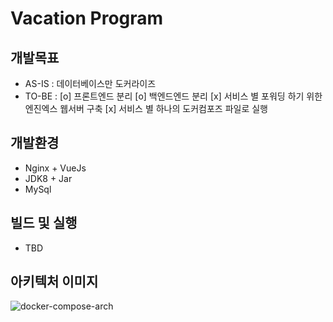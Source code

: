 # Vacation Program 

## 개발목표
- AS-IS : 데이터베이스만 도커라이즈
- TO-BE : 
  [o] 프론트엔드 분리
  [o] 백엔드엔드 분리 
  [x] 서비스 별 포워딩 하기 위한 엔진엑스 웹서버 구축
  [x] 서비스 별 하나의 도커컴포즈 파일로 실행

## 개발환경
- Nginx + VueJs
- JDK8 + Jar
- MySql 

## 빌드 및 실행
- TBD

## 아키텍처 이미지
![docker-compose-arch](https://user-images.githubusercontent.com/20297475/106726211-78322800-664d-11eb-8360-948130fca78b.jpg)
